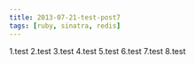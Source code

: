 ```yaml
---
title: 2013-07-21-test-post7
tags: [ruby, sinatra, redis]
---
```


1.test
2.test
3.test
4.test
5.test
6.test
7.test
8.test